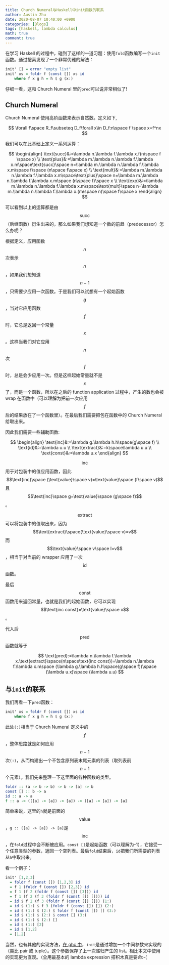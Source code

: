```yaml
---
title: Church Numeral与Haskell中init函数的联系
author: Austin Zhu
date: 2020-08-07 10:40:00 +0900
categories: [Blogs]
tags: [haskell, lambda calculus]
math: true
comment: true
---
```


在学习 Haskell 的过程中，碰到了这样的一道习题：使用`fold`函数编写一个`init`函数。通过搜索发现了一个非常优雅的解法：

```haskell
init' [] = error "empty list"
init' xs = foldr f (const []) xs id
    where f x g h = h $ g (x:)
```

仔细一看，这和 Church Numeral 里的`pred`可以说非常相似了!

## Church Numeral

Church Numeral 使用高阶函数来表示自然数。定义如下,

$$
\forall f\space R_f\subseteq D_f\forall x\in D_f:n\space f \space x=f^nx
$$

我们可以在此基础上定义一系列运算：

$$
\begin{align}
\text{succ}&:=\lambda n.\lambda f.\lambda x.f(n\space f \space x) \\
\text{plus}&:=\lambda m.\lambda n.\lambda f.\lambda x.m\space\text{succ}\space n=\lambda m.\lambda n.\lambda f.\lambda x.m\space f\space (n\space f\space x) \\
\text{mult}&:=\lambda m.\lambda n.\lambda f.\lambda x.m\space\text{plus}\space n=\lambda m.\lambda n.\lambda f.\lambda x.m\space (n\space f)\space x \\
\text{exp}&:=\lambda m.\lambda n.\lambda f.\lambda x.m\space\text{mult}\space n=\lambda m.\lambda n.\lambda f.\lambda x.(m\space n)\space f\space x
\end{align}
$$

可以看到以上的运算都是由$$\text{succ}$$（后继函数）衍生出来的，那么如果我们想知道一个数的前趋（predecessor）怎么办呢？

根据定义，应用函数$$n$$次表示$$n$$，如果我们想知道$$n-1$$，只需要少应用一次函数。于是我们可以试想有一个起始函数$$g$$，当对它应用函数$$f$$时，它总是返回一个常量$$x$$。这样当我们对它应用$$n$$次$$f$$时，总是会少应用一次。但是这样起始常量就不是$$x$$了，而是一个函数，所以在之后的 function application 过程中，产生的数也会被 wrap 在函数中（可以理解为把前一次应用$$f$$后的结果放在了一个函数里）。在最后我们需要把包在函数中的 Church Numeral 给取出来。

因此我们需要一些辅助函数:

$$
\begin{align}
\text{inc}&:=\lambda g.\lambda h.h\space(g\space f) \\
\text{id}&:=\lambda u.u \\
\text{extract}&:=k\space\lambda u.u \\
\text{const}&:=\lambda u.x
\end{align}
$$

$$\text{inc}$$用于对包装中的值应用函数，因此$$\text{inc}\space (\text{value}\space v)=\text{value}\space (f\space v)$$且$$\text{inc}\space g=\text{value}\space (g\space f)$$。

$$\text{extract}$$可以将包装中的值取出来，因为$$\text{extract}\space(\text{value}\space v)=v$$而$$\text{value}\space v\space I=v$$，相当于对当前的 wrapper 应用了一次$$\text{id}$$函数。

最后$$\text{const}$$函数用来返回常量，也就是我们的起始函数，它可以实现$$\text{inc const}=\text{value}\space x$$。

代入后$$\text{pred}$$函数就等于

$$
\text{pred}:=\lambda n.\lambda f.\lambda x.\text{extract}\space(n\space\text{inc const})=\lambda n.\lambda f.\lambda x.n\space (\lambda g.\lambda h.h\space(g\space f))\space (\lambda u.x)\space (\lambda u.u)
$$

## 与`init`的联系

我们再看一下`pred`函数：

```haskell
init' xs = foldr f (const []) xs id
    where f x g h = h $ g (x:)
```

此处`(:)`相当于 Church Numeral 定义中的$$f$$，整体思路就是如何应用$$n-1$$次`(:)`，从而构建出一个不包含原列表末尾元素的列表（取列表前$$n-1$$个元素）。我们先来整理一下这里面的各种函数的类型。

```haskell
foldr :: (a -> b -> b) -> b -> [a] -> b
const [] :: b -> a
id :: a -> a
f :: a -> (([a] -> [a]) -> [a]) -> ([a] -> [a]) -> [a]
```

简单来说，这里的`h`就是前面的$$\text{value}$$，`g :: ([a] -> [a]) -> [a]`是$$\text{inc}$$，在`fold`过程中会不断被应用。`const []`是起始函数（可以理解为-1），它接受一个任意类型的参数，返回一个空列表。最后`fold`结束后，`id`把我们所需要的列表从`h`中取出来。

看一个例子：

```haskell
init' [1,2,3]
  = foldr f (const []) [1,2,3] id
  = f 1 (foldr f (const []) [2,3]) id
  = f 1 (f 2 (foldr f (const []) [3])) id
  = f 1 (f 2 (f 3 (foldr f (const []) []))) id
  = id $ f 2 (f 3 (foldr f (const []) [])) (1:)
  = id $ (1:) $ f 3 (foldr f (const []) []) (2:)
  = id $ (1:) $ (2:) $ foldr f (const []) [] (3:)
  = id $ (1:) $ (2:) $ const [] (3:)
  = id $ (1:) $ (2:) []
  = id $ (1:) [2]
  = id $ [1,2]
  = [1,2]
```

当然，也有其他的实现方法，[在 ghc 中](https://hackage.haskell.org/package/base-4.14.0.0/docs/src/GHC.List.html#init)，`init`是通过增加一个中间参数来实现的（类比 pair 或 tuple）。这个参数保存了上一次递归产生的 list。相比本文中使用的实现更为直观。（全用最基本的 lambda expression 搭积木真是要命:-(
